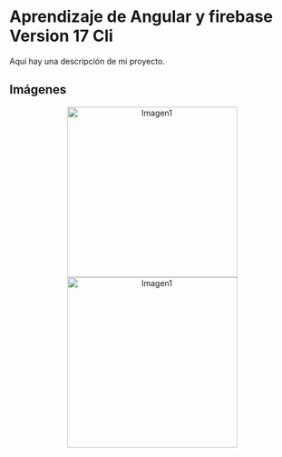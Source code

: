 # Aprendizaje de Angular y firebase Version 17 Cli

Aquí hay una descripción de mi proyecto.

## Imágenes

<p align="center">
  <img alt="Imagen1" src="https://res.infoq.com/news/2024/01/angular-17-new-branding/en/headerimage/header-1704652449727.jpg" width = "300"/>

  <img alt="Imagen1" src="https://firebase.google.com/images/social.png" width = "300"/>
</p>